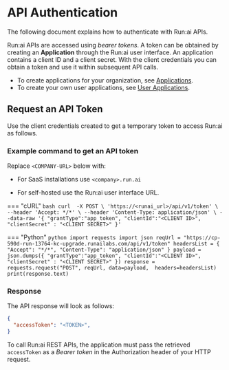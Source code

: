 
# API Authentication

The following document explains how to authenticate with Run:ai APIs.

Run:ai APIs are accessed using *bearer tokens*. A token can be obtained by creating an **Application** through the Run:ai user interface. 
An application contains a client ID and a client secret. With the client credentials you can obtain a token and use it within subsequent API calls.

* To create applications for your organization, see [Applications](../admin/authentication/applications.md).
* To create your own user applications, see [User Applications](../Researcher/best-practices/user-applications.md).


## Request an API Token

Use the client credentials created to get a temporary token to access Run:ai as follows.

### Example command to get an API token

Replace `<COMPANY-URL>` below with:

  * For SaaS installations use `<company>.run.ai`

  * For self-hosted use the Run:ai user interface URL.

=== "cURL"
    ``` bash
        curl  -X POST \
          'https://<runai_url>/api/v1/token' \
          --header 'Accept: */*' \
          --header 'Content-Type: application/json' \
          --data-raw '{
          "grantType":"app_token",
          "clientId":"<CLIENT ID>",
          "clientSecret" : "<CLIENT SECRET>"
        }'
    ```

=== "Python"
    ``` python
        import requests
        import json
        reqUrl = "https://cp-590d-run-13764-kc-upgrade.runailabs.com/api/v1/token"
        headersList = {
         "Accept": "*/*",
         "Content-Type": "application/json"
        }
        payload = json.dumps({
          "grantType":"app_token",
          "clientId":"<CLIENT ID>",
          "clientSecret" : "<CLIENT SECRET>"
        })
        response = requests.request("POST", reqUrl, data=payload,  headers=headersList)
        print(response.text)
    ```

### Response

The API response will look as follows:

``` JSON title="API Response"
{
  "accessToken": "<TOKEN>", 
}
```

To call Run:ai REST APIs, the application must pass the retrieved `accessToken` as a *Bearer token* in the Authorization header of your HTTP request.


